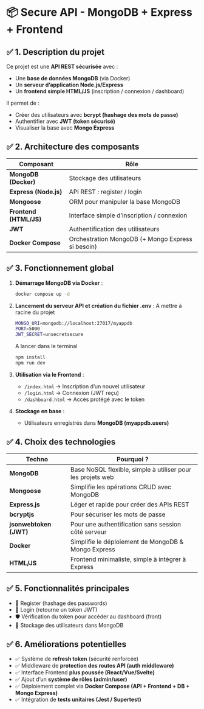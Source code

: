 # 📦 Secure API - MongoDB + Express + Frontend

## ✅ 1. Description du projet
Ce projet est une **API REST sécurisée** avec :
- Une **base de données MongoDB** (via Docker)
- Un **serveur d’application Node.js/Express**
- Un **frontend simple HTML/JS** (inscription / connexion / dashboard)

Il permet de :
- Créer des utilisateurs avec **bcrypt (hashage des mots de passe)**
- Authentifier avec **JWT (token sécurisé)**
- Visualiser la base avec **Mongo Express**

## ✅ 2. Architecture des composants
| Composant | Rôle |
|-----------|------|
| **MongoDB (Docker)** | Stockage des utilisateurs |
| **Express (Node.js)** | API REST : register / login |
| **Mongoose** | ORM pour manipuler la base MongoDB |
| **Frontend (HTML/JS)** | Interface simple d’inscription / connexion |
| **JWT** | Authentification des utilisateurs |
| **Docker Compose** | Orchestration MongoDB (+ Mongo Express si besoin) |

## ✅ 3. Fonctionnement global
1. **Démarrage MongoDB via Docker** :
   ```bash
   docker compose up -d
   ```

2. **Lancement du serveur API et création du fichier .env** :
   A mettre à racine du projet
   ```bash
   MONGO_URI=mongodb://localhost:27017/myappdb
   PORT=5000
   JWT_SECRET=unsecretsecure
   ```
   A lancer dans le terminal
   ```bash
   npm install
   npm run dev
   ```

3. **Utilisation via le Frontend** :
   - `/index.html` → Inscription d’un nouvel utilisateur
   - `/login.html` → Connexion (JWT reçu)
   - `/dashboard.html` → Accès protégé avec le token

4. **Stockage en base** :
   - Utilisateurs enregistrés dans **MongoDB (myappdb.users)**

## ✅ 4. Choix des technologies
| Techno | Pourquoi ? |
|--------|------------|
| **MongoDB** | Base NoSQL flexible, simple à utiliser pour les projets web |
| **Mongoose** | Simplifie les opérations CRUD avec MongoDB |
| **Express.js** | Léger et rapide pour créer des APIs REST |
| **bcryptjs** | Pour sécuriser les mots de passe |
| **jsonwebtoken (JWT)** | Pour une authentification sans session côté serveur |
| **Docker** | Simplifie le déploiement de MongoDB & Mongo Express |
| **HTML/JS** | Frontend minimaliste, simple à intégrer à Express |

## ✅ 5. Fonctionnalités principales
- 🔐 Register (hashage des passwords)
- 🔑 Login (retourne un token JWT)
- 🛡️ Vérification du token pour accéder au dashboard (front)
- 💾 Stockage des utilisateurs dans MongoDB

## ✅ 6. Améliorations potentielles
- ✅ Système de **refresh token** (sécurité renforcée)
- ✅ Middleware de **protection des routes API (auth middleware)**
- ✅ Interface Frontend **plus poussée (React/Vue/Svelte)**
- ✅ Ajout d’un **système de rôles (admin/user)**
- ✅ Déploiement complet via **Docker Compose (API + Frontend + DB + Mongo Express)**
- ✅ Intégration de **tests unitaires (Jest / Supertest)**